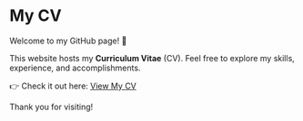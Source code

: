 # My CV

Welcome to my GitHub page! 🎉 

This website hosts my **Curriculum Vitae** (CV). Feel free to explore my skills, experience, and accomplishments.

👉 Check it out here: [View My CV](https://jordanbuckleygit.github.io/webCV/cv.html)

Thank you for visiting! 
